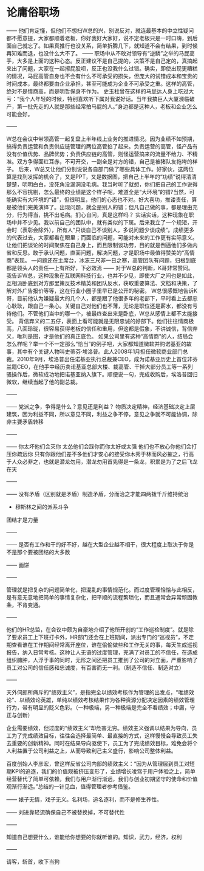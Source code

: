 # 论庸俗职场

——
他们肯定懂，但他们不想扫W总的兴，别说反对，就连最基本的中立性疑问都不愿意提，大家都顺着老板，你好我好大家好，说不定老板只是一时口嗨，到后面自己就忘了。如果真推行也没关系，简单折腾几下，就知道不会有结果，到时候再知难而退，也没什么大不了。
——
职场中从不敢对领导有“逆鳞”之举的马屁高手，大多是上面的这种心态。反正建议不是自己提的，决策不是自己定的，真搞起来出了问题，大家在一起擦屁股呗，反正也没我什么过错。确实，即使出现更糟糕的情况，马屁高管自身也不会有什么不可承受的损失，但庞大的试错成本和宝贵的时间成本，最终都要由企业承担，甚至可能成为企业不可承受之重。这样的高管，绝对不是情商高，而是明哲保身不作为。
史玉柱曾在这样的马屁达人身上吃过大亏：“我个人年轻的时候，特别喜欢听下属对我说好话。当年我搞巨人大厦濒临破产，第一批先走的人就是那些经常拍马屁的人。”身边都是这种人，老板和企业怎么可能会好。

——

W总在会议中带领高管一起复盘上半年线上业务的推进情况。因为业绩不如预期，搞得负责运营和负责供应链管理的两位高管掐了起来。负责运营的高管，怪产品有没有价值优势、品牌优势；负责供应链的高管，则怪运营搞来的流量不给力、不精准。双方争得面红耳赤，不可开交，一副全是对方的错，自己是被猪队友拖垮的样子。
后来，W总又让他们分别说说各自部门做了哪些具体工作。好家伙，这两位算是找到发挥的机会了，又是PPT，又是数据图，把自己上半年的“功绩”说得清清楚楚，明明白白，没死角没漏洞没毛病。我当时听了就想，你们把自己的工作说得那么不容挑剔，怎么最终的业绩是这个样子呢，难道全是“大环境”的错?当然，可能确实有大环境的“错”，但很明显，他们的心态也不对。好大喜功，推诿责任，算是被他们完美演绎了。出现问题，就全是别人的错；但凡自己做的事，都是理由充分，行为得当，挑不出毛病。扪心自问，真是这样吗？
实话实话，这种现象在职场中并不少见。我以前自己的团队中，就有类似的下属。后来我立了一个规矩，开会时（表彰会除外），所有人“只谈自己不谈别人，多说问题少谈成绩”。成绩更多的代表过去，大家都看在眼里；而面临的问题，可能对未来的工作更有实际意义。让他们把谈论的时间聚焦在自己身上，而且限制谈功劳，目的就是倒逼他们多做内省和反思。敢于承认问题，直面问题，解决问题，才是职场中最值得赞美的“高情商”表现。
—问题还在主席台，冰冻三尺非一日之寒，高管团队有问题，归根到底都是领头人的责任—上有所好，下必效焉
——
对于W总的判断，K哥非常赞同。我告诉W总，这种现象在互联网科技行业，也并不少见，即使大厂之间也是如此，互相派卧底到对方那里策反技术精英和团队反水，获取重要算法、文档和决策，了解对外广告报价等等，这在行业小圈子里早已是公开的秘密。
W总很感慨地告诉K哥，目前他认为嫌疑最大的几个人，都是跟了他很多年的老部下，平时看上去都忠心耿耿，跟自己一条心。关键自己对他们也不薄，无论是职位还是薪水，都没有亏待他们。不管他们当中的哪一个，被最终查出来是卧底，W总从感情上都不太能接受。
背信弃义的二五仔，表面上看可能就是无限忠诚的好部下。他们往往情商极高，八面玲珑，很容易获得老板的信任和重用，但这都是假象，不讲诚信，背信弃义，唯利是图，才是他们的真正底色。
如果公司里有这种“高情商”的人，结局会怎么样呢？举一个不一定那么“恰当”的例子吧，大家都知道微软并购诺基亚的故事，其中有个关键人物叫史蒂芬·埃洛普。此人2008年1月担任微软商业部门总裁。2010年9月，埃洛普出任诺基亚执行总裁兼CEO，成为诺基亚历史上首位非芬兰籍CEO，在他手中经历卖诺基亚总部大楼、裁高管、干掉大部分员工等一系列骚操作后，微软成功地把诺基亚纳入旗下。顺便说一句，完成收购后，埃洛普回归微软，继续当起了他的副总裁。

——

——
党派之争，争得是什么？意见还是利益？
物质决定精神，经济基础决定上层建筑，因为利益不同，所以意见不同，利益之争不停，意见之争就不可能协调，除非主要矛盾转移

——

——
你太坏他们会灭你 太怂他们会踩你而你太好或太强 他们也不放心你他们会打压你疏远你 只有你跟他们差不多他们才安心的接受你木秀于林而风必摧之，行高于人众必非之，也就是潜龙勿用，潜龙勿用首先得是一条龙，积累是为了之后飞龙在天

——

——
没有矛盾（区别就是矛盾）制造矛盾，分而治之才能四两拨千斤维持统治

- 穆斯林之间的派系斗争

团结才是力量

——

——
是否有工作和干的好不好，越在大型企业越不相干，很大程度上取决于你是不是那个要被团结的大多数

——
画饼

——

管理就是把复杂的问题简单化，把混乱的事情规范化。而过度管理恰恰与此相反，是有意无意地把简单的事情复杂化，把平顺的流程繁琐化，而且通常会异常顽固教条，不肯变通。

——

他们的HR总监，在会议中颇为自豪地介绍了他所开创的“工作巡检制度”。就是除了要求员工上下班打卡外，HR部门还会在上班期间，派出专门的“巡视员”，不定期查看谁在工作期间经常离开座位，谁在偷偷做些和工作无关的事，每天生成巡视报告，纳入日常考核。这种让人无语的过度管理，充满了对员工的不信任，在造成组织臃肿，人浮于事的同时，无形之间还把员工推到了公司的对立面，严重影响了员工对公司的信任感和忠诚度，有百害而无一利。（制造不信任、制造对立）

——

天外伺郎所痛斥的“绩效主义”，是指完全以绩效考核作为管理的出发点，“唯绩效论”、以绩效论英雄，单纯以绩效考核结果作为各种资源分配决定因素的绩效管理行为，带有明显的贬义色彩。（一种极端，另一种极端是完全不看绩效；中庸，守正与创新）

企业需要绩效，但过度的“绩效主义”却危害无穷。绩效主义强调以结果为导向，员工为了完成绩效目标，往往会选择最简单、最直接的方式，这样慢慢会导致员工失去重要的创新精神。同时在结果导向驱使下，员工为了完成绩效目标，难免会将个人利益置于公司利益之上，从而导致利己主义盛行，影响公司整体利益。

百度创始人李彦宏，曾这样反省公司内部的绩效主义：“因为从管理层到员工对短期KPI的追逐，我们的价值观被挤压变形了，业绩增长凌驾于用户体验之上，简单经营替代了简单可依赖，我们与用户渐行渐远，我们与创业初期坚守的使命和价值观渐行渐远。”总结的一针见血，值得管理者参考借鉴。

——
婊子无情，戏子无义。名利场，追名逐利，而不是修生养性。

——
刘进靠轻流确保自己不被替换掉，不可替代性

——

知道自己想要什么，谁能给你想要的你就听谁的。知识，武力，经济，权利

——

请客，斩首，收下当狗
